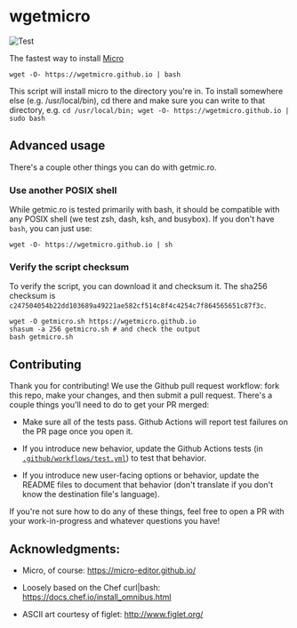 # wgetmicro

![Test](https://github.com/benweissmann/getmic.ro/workflows/Test/badge.svg)

The fastest way to install [Micro](https://micro-editor.github.io/)

`wget -O- https://wgetmicro.github.io | bash`

This script will install micro to the directory you're in. To install somewhere else (e.g. /usr/local/bin), cd there and make sure you can write to that directory, e.g. `cd /usr/local/bin; wget -O- https://wgetmicro.github.io | sudo bash`

## Advanced usage

There's a couple other things you can do with getmic.ro.

### Use another POSIX shell

While getmic.ro is tested primarily with bash, it should be compatible with any POSIX shell (we test zsh, dash, ksh, and busybox). If you don't have `bash`, you can just use:

`wget -O- https://wgetmicro.github.io | sh`

### Verify the script checksum

To verify the script, you can download it and checksum it. The sha256 checksum is `c247504054b22dd103689a49221ae582cf514c8f4c4254c7f864565651c87f3c`.

    wget -O getmicro.sh https://wgetmicro.github.io
    shasum -a 256 getmicro.sh # and check the output
    bash getmicro.sh

## Contributing

Thank you for contributing! We use the Github pull request workflow: fork this repo, make your changes, and then submit a pull request. There's a couple things you'll need to do to get your PR merged:

- Make sure all of the tests pass. Github Actions will report test failures on the PR page once you open it.

- If you introduce new behavior, update the Github Actions tests (in [`.github/workflows/test.yml`](https://github.com/benweissmann/getmic.ro/blob/master/.github/workflows/test.yml)) to test that behavior.

- If you introduce new user-facing options or behavior, update the README files to document that behavior (don't translate if you don't know the destination file's language).

If you're not sure how to do any of these things, feel free to open a PR with your work-in-progress and whatever questions you have!

## Acknowledgments:

- Micro, of course: https://micro-editor.github.io/

- Loosely based on the Chef curl|bash: https://docs.chef.io/install_omnibus.html

- ASCII art courtesy of figlet: http://www.figlet.org/

